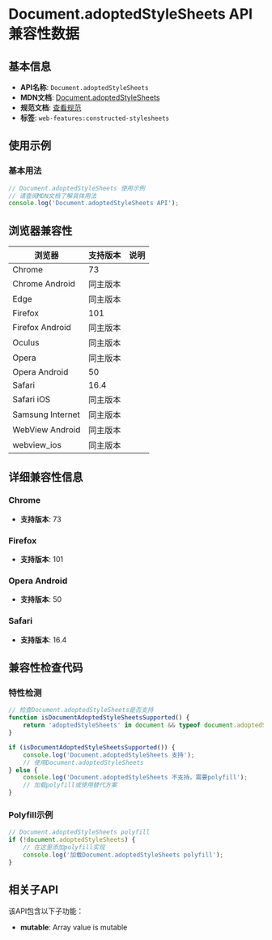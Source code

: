 # Document.adoptedStyleSheets API 兼容性数据

## 基本信息

- **API名称**: `Document.adoptedStyleSheets`
- **MDN文档**: [Document.adoptedStyleSheets](https://developer.mozilla.org/docs/Web/API/Document/adoptedStyleSheets)
- **规范文档**: [查看规范](https://drafts.csswg.org/cssom/#dom-documentorshadowroot-adoptedstylesheets)
- **标签**: `web-features:constructed-stylesheets`

## 使用示例

### 基本用法

```javascript
// Document.adoptedStyleSheets 使用示例
// 请查阅MDN文档了解具体用法
console.log('Document.adoptedStyleSheets API');
```

## 浏览器兼容性

| 浏览器 | 支持版本 | 说明 |
|--------|----------|------|
| Chrome | 73 |  |
| Chrome Android | 同主版本 |  |
| Edge | 同主版本 |  |
| Firefox | 101 |  |
| Firefox Android | 同主版本 |  |
| Oculus | 同主版本 |  |
| Opera | 同主版本 |  |
| Opera Android | 50 |  |
| Safari | 16.4 |  |
| Safari iOS | 同主版本 |  |
| Samsung Internet | 同主版本 |  |
| WebView Android | 同主版本 |  |
| webview_ios | 同主版本 |  |

## 详细兼容性信息

### Chrome

- **支持版本**: 73

### Firefox

- **支持版本**: 101

### Opera Android

- **支持版本**: 50

### Safari

- **支持版本**: 16.4

## 兼容性检查代码

### 特性检测

```javascript
// 检查Document.adoptedStyleSheets是否支持
function isDocumentAdoptedStyleSheetsSupported() {
    return 'adoptedStyleSheets' in document && typeof document.adoptedStyleSheets === 'function';
}

if (isDocumentAdoptedStyleSheetsSupported()) {
    console.log('Document.adoptedStyleSheets 支持');
    // 使用Document.adoptedStyleSheets
} else {
    console.log('Document.adoptedStyleSheets 不支持，需要polyfill');
    // 加载polyfill或使用替代方案
}
```

### Polyfill示例

```javascript
// Document.adoptedStyleSheets polyfill
if (!document.adoptedStyleSheets) {
    // 在这里添加polyfill实现
    console.log('加载Document.adoptedStyleSheets polyfill');
}
```

## 相关子API

该API包含以下子功能：

- **mutable**: Array value is mutable

